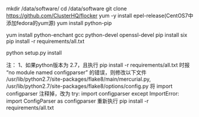 mkdir /data/software/
cd /data/software
git clone https://github.com/ClusterHQ/flocker
yum -y install epel-release(CentOS7中添加fedora的yum源)
yum install python-pip

yum install python-enchant gcc python-devel openssl-devel
pip install six
pip install -r requirements/all.txt

python setup.py install














注：
1、如果python版本为 2.7，且执行 pip install -r requirements/all.txt 时报 “no module named configparser” 的错误，则修改以下文件
/usr/lib/python2.7/site-packages/flake8/main/mercurial.py, /usr/lib/python2.7/site-packages/flake8/options/config.py
将 import configparser 注释掉，改为 
try:
    import configparser
except ImportError:
    import ConfigParser as configparser
重新执行 pip install -r requirements/all.txt
